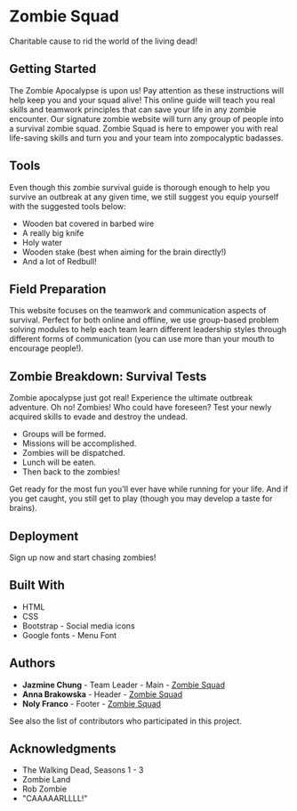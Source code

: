 # Zombie Squad
Charitable cause to rid the world of the living dead! 

## Getting Started
The Zombie Apocalypse is upon us! Pay attention as these instructions will help keep you and your squad alive! This online guide will teach you real skills and teamwork principles that can save your life in any zombie encounter. Our signature zombie website will turn any group of people into a survival zombie squad. Zombie Squad is here to empower you with real life-saving skills and turn you and your team into zompocalyptic badasses.

## Tools
Even though this zombie survival guide is thorough enough to help you survive an outbreak at any given time, we still suggest you equip yourself with the suggested tools below:

- Wooden bat covered in barbed wire
- A really big knife
- Holy water
- Wooden stake (best when aiming for the brain directly!)
- And a lot of Redbull!


## Field Preparation
This website focuses on the teamwork and communication aspects of survival. Perfect for both online and offline, we use group-based problem solving modules to help each team learn different leadership styles through different forms of communication (you can use more than your mouth to encourage people!).

## Zombie Breakdown: Survival Tests 
Zombie apocalypse just got real! Experience the ultimate outbreak adventure. Oh no!  Zombies!  Who could have foreseen?  Test your newly acquired skills to evade and destroy the undead.  

- Groups will be formed. 
- Missions will be accomplished.  
- Zombies will be dispatched.  
- Lunch will be eaten.  
- Then back to the zombies!  

Get ready for the most fun you'll ever have while running for your life.  And if you get caught, you still get to play (though you may develop a taste for brains).

## Deployment
Sign up now and start chasing zombies!

## Built With
- HTML
- CSS
- Bootstrap - Social media icons
- Google fonts - Menu Font


## Authors
- **Jazmine Chung** - Team Leader - Main -  [Zombie Squad](https://github.com/Chungzilla/zombie_squad) 
- **Anna Brakowska** - Header - [Zombie Squad](https://github.com/Chungzilla/zombie_squad) 
- **Noly Franco** - Footer - [Zombie Squad](https://github.com/Chungzilla/zombie_squad) 

See also the list of contributors who participated in this project.


## Acknowledgments

- The Walking Dead,  Seasons 1 - 3
- Zombie Land
- Rob Zombie
- "CAAAAARLLLL!"

